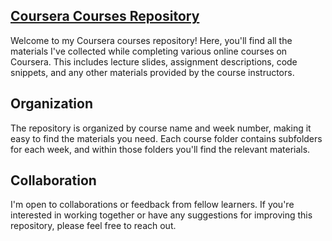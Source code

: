 ##  <a href="google.com"> Coursera Courses Repository </a>
Welcome to my Coursera courses repository! Here, you'll find all the materials I've collected while completing various online courses on Coursera. This includes lecture slides, assignment descriptions, code snippets, and any other materials provided by the course instructors.

## Organization


The repository is organized by course name and week number, making it easy to find the materials you need. Each course folder contains subfolders for each week, and within those folders you'll find the relevant materials.

## Collaboration


I'm open to collaborations or feedback from fellow learners. If you're interested in working together or have any suggestions for improving this repository, please feel free to reach out.





